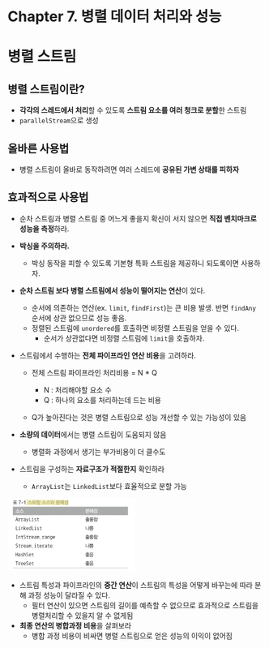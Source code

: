 # Chapter 7. 병렬 데이터 처리와 성능

# 병렬 스트림

## 병렬 스트림이란?

- **각각의 스레드에서 처리**할 수 있도록 **스트림 요소를 여러 청크로 분할**한 스트림
- `parallelStream`으로 생성

## 올바른 사용법

- 병렬 스트림이 올바로 동작하려면 여러 스레드에 **공유된 가변 상태를 피하자**

## 효과적으로 사용법

- 순차 스트림과 병렬 스트림 중 어느게 좋을지 확신이 서지 않으면 **직접 벤치마크로 성능을 측정**하라.
- **박싱을 주의하라.**
    - 박싱 동작을 피할 수 있도록 기본형 특화 스트림을 제공하니 되도록이면 사용하자.
- **순차 스트림 보다 병렬 스트림에서 성능이 떨어지는 연산**이 있다.
    - 순서에 의존하는 연산(ex. `limit`, `findFirst`)는 큰 비용 발생. 반면 `findAny` 순서에 상관 없으므로 성능 좋음.
    - 정렬된 스트림에 `unordered`를 호출하면 비정렬 스트림을 얻을 수 있다.
        - 순서가 상관없다면 비정렬 스트림에 `limit`을 호출하자.
- 스트림에서 수행하는 **전체 파이프라인 연산 비용**을 고려하라.
    - 전체 스트림 파이프라인 처리비용 = N * Q
        - N : 처리해야할 요소 수
        - Q : 하나의 요소를 처리하는데 드는 비용

    - Q가 높아진다는 것은 병렬 스트림으로 성능 개선할 수 있는 가능성이 있음

- **소량의 데이터**에서는 병렬 스트림이 도움되지 않음
    - 병렬화 과정에서 생기는 부가비용이 더 클수도

- 스트림을 구성하는 **자료구조가 적절한지** 확인하라
    - `ArrayList`는 `LinkedList`보다 효율적으로 분할 가능

<img src="https://raw.githubusercontent.com/hscom96/ImageStore/main/images/2023/01/01/image-20230101142644143.png" alt="image-20230101142644143" style="width:50%;" />

- 스트림 특성과 파이프라인의 **중간 연산**이 스트림의 특성을 어떻게 바꾸는에 따라 분해 과정 성능이 달라질 수 있다.
    - 필터 연산이 있으면 스트림의 길이를 예측할 수 없으므로 효과적으로 스트림을 병렬처리할 수 있을지 알 수 없게됨
- **최종 연산의 병합과정 비용**을 살펴보라
    - 병합 과정 비용이 비싸면 병렬 스트림으로 얻은 성능의 이익이 없어짐


